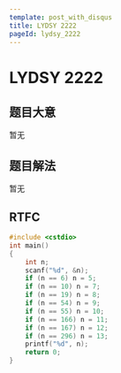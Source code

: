```yaml
---
template: post_with_disqus
title: LYDSY 2222
pageId: lydsy_2222
---
```


# LYDSY 2222
<span id="poem"></span><script>$(function(){$.ajax('/api/poem?rnd='+Date.now()+Math.random()).done(function(data){$('#poem').text(data);});});</script>
## 题目大意
暂无

## 题目解法
暂无

## RTFC

```cpp
#include <cstdio>
int main()
{
    int n;
    scanf("%d", &n);
    if (n == 6) n = 5;
    if (n == 10) n = 7;
    if (n == 19) n = 8;
    if (n == 54) n = 9;
    if (n == 55) n = 10;
    if (n == 166) n = 11;
    if (n == 167) n = 12;
    if (n == 296) n = 13;
    printf("%d", n);
    return 0;
}
```
<div id="__comment"></div>
